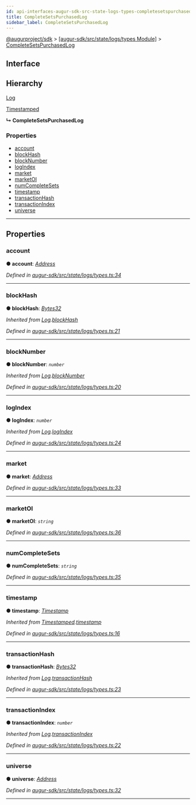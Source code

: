 ```yaml
---
id: api-interfaces-augur-sdk-src-state-logs-types-completesetspurchasedlog
title: CompleteSetsPurchasedLog
sidebar_label: CompleteSetsPurchasedLog
---
```


[@augurproject/sdk](api-readme.md) > [[augur-sdk/src/state/logs/types Module]](api-modules-augur-sdk-src-state-logs-types-module.md) > [CompleteSetsPurchasedLog](api-interfaces-augur-sdk-src-state-logs-types-completesetspurchasedlog.md)

## Interface

## Hierarchy

 [Log](api-interfaces-augur-sdk-src-state-logs-types-log.md)

 [Timestamped](api-interfaces-augur-sdk-src-state-logs-types-timestamped.md)

**↳ CompleteSetsPurchasedLog**

### Properties

* [account](api-interfaces-augur-sdk-src-state-logs-types-completesetspurchasedlog.md#account)
* [blockHash](api-interfaces-augur-sdk-src-state-logs-types-completesetspurchasedlog.md#blockhash)
* [blockNumber](api-interfaces-augur-sdk-src-state-logs-types-completesetspurchasedlog.md#blocknumber)
* [logIndex](api-interfaces-augur-sdk-src-state-logs-types-completesetspurchasedlog.md#logindex)
* [market](api-interfaces-augur-sdk-src-state-logs-types-completesetspurchasedlog.md#market)
* [marketOI](api-interfaces-augur-sdk-src-state-logs-types-completesetspurchasedlog.md#marketoi)
* [numCompleteSets](api-interfaces-augur-sdk-src-state-logs-types-completesetspurchasedlog.md#numcompletesets)
* [timestamp](api-interfaces-augur-sdk-src-state-logs-types-completesetspurchasedlog.md#timestamp)
* [transactionHash](api-interfaces-augur-sdk-src-state-logs-types-completesetspurchasedlog.md#transactionhash)
* [transactionIndex](api-interfaces-augur-sdk-src-state-logs-types-completesetspurchasedlog.md#transactionindex)
* [universe](api-interfaces-augur-sdk-src-state-logs-types-completesetspurchasedlog.md#universe)

---

## Properties

<a id="account"></a>

###  account

**● account**: *[Address](api-modules-augur-sdk-src-state-logs-types-module.md#address)*

*Defined in [augur-sdk/src/state/logs/types.ts:34](https://github.com/AugurProject/augur/blob/304ca83772/packages/augur-sdk/src/state/logs/types.ts#L34)*

___
<a id="blockhash"></a>

###  blockHash

**● blockHash**: *[Bytes32](api-modules-augur-sdk-src-state-logs-types-module.md#bytes32)*

*Inherited from [Log](api-interfaces-augur-sdk-src-state-logs-types-log.md).[blockHash](api-interfaces-augur-sdk-src-state-logs-types-log.md#blockhash)*

*Defined in [augur-sdk/src/state/logs/types.ts:21](https://github.com/AugurProject/augur/blob/304ca83772/packages/augur-sdk/src/state/logs/types.ts#L21)*

___
<a id="blocknumber"></a>

###  blockNumber

**● blockNumber**: *`number`*

*Inherited from [Log](api-interfaces-augur-sdk-src-state-logs-types-log.md).[blockNumber](api-interfaces-augur-sdk-src-state-logs-types-log.md#blocknumber)*

*Defined in [augur-sdk/src/state/logs/types.ts:20](https://github.com/AugurProject/augur/blob/304ca83772/packages/augur-sdk/src/state/logs/types.ts#L20)*

___
<a id="logindex"></a>

###  logIndex

**● logIndex**: *`number`*

*Inherited from [Log](api-interfaces-augur-sdk-src-state-logs-types-log.md).[logIndex](api-interfaces-augur-sdk-src-state-logs-types-log.md#logindex)*

*Defined in [augur-sdk/src/state/logs/types.ts:24](https://github.com/AugurProject/augur/blob/304ca83772/packages/augur-sdk/src/state/logs/types.ts#L24)*

___
<a id="market"></a>

###  market

**● market**: *[Address](api-modules-augur-sdk-src-state-logs-types-module.md#address)*

*Defined in [augur-sdk/src/state/logs/types.ts:33](https://github.com/AugurProject/augur/blob/304ca83772/packages/augur-sdk/src/state/logs/types.ts#L33)*

___
<a id="marketoi"></a>

###  marketOI

**● marketOI**: *`string`*

*Defined in [augur-sdk/src/state/logs/types.ts:36](https://github.com/AugurProject/augur/blob/304ca83772/packages/augur-sdk/src/state/logs/types.ts#L36)*

___
<a id="numcompletesets"></a>

###  numCompleteSets

**● numCompleteSets**: *`string`*

*Defined in [augur-sdk/src/state/logs/types.ts:35](https://github.com/AugurProject/augur/blob/304ca83772/packages/augur-sdk/src/state/logs/types.ts#L35)*

___
<a id="timestamp"></a>

###  timestamp

**● timestamp**: *[Timestamp](api-modules-augur-sdk-src-state-logs-types-module.md#timestamp)*

*Inherited from [Timestamped](api-interfaces-augur-sdk-src-state-logs-types-timestamped.md).[timestamp](api-interfaces-augur-sdk-src-state-logs-types-timestamped.md#timestamp)*

*Defined in [augur-sdk/src/state/logs/types.ts:16](https://github.com/AugurProject/augur/blob/304ca83772/packages/augur-sdk/src/state/logs/types.ts#L16)*

___
<a id="transactionhash"></a>

###  transactionHash

**● transactionHash**: *[Bytes32](api-modules-augur-sdk-src-state-logs-types-module.md#bytes32)*

*Inherited from [Log](api-interfaces-augur-sdk-src-state-logs-types-log.md).[transactionHash](api-interfaces-augur-sdk-src-state-logs-types-log.md#transactionhash)*

*Defined in [augur-sdk/src/state/logs/types.ts:23](https://github.com/AugurProject/augur/blob/304ca83772/packages/augur-sdk/src/state/logs/types.ts#L23)*

___
<a id="transactionindex"></a>

###  transactionIndex

**● transactionIndex**: *`number`*

*Inherited from [Log](api-interfaces-augur-sdk-src-state-logs-types-log.md).[transactionIndex](api-interfaces-augur-sdk-src-state-logs-types-log.md#transactionindex)*

*Defined in [augur-sdk/src/state/logs/types.ts:22](https://github.com/AugurProject/augur/blob/304ca83772/packages/augur-sdk/src/state/logs/types.ts#L22)*

___
<a id="universe"></a>

###  universe

**● universe**: *[Address](api-modules-augur-sdk-src-state-logs-types-module.md#address)*

*Defined in [augur-sdk/src/state/logs/types.ts:32](https://github.com/AugurProject/augur/blob/304ca83772/packages/augur-sdk/src/state/logs/types.ts#L32)*

___

